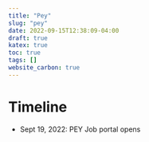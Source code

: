 ```yaml
---
title: "Pey"
slug: "pey"
date: 2022-09-15T12:38:09-04:00
draft: true
katex: true
toc: true
tags: []
website_carbon: true
---
```




# Timeline

- Sept 19, 2022: PEY Job portal opens














